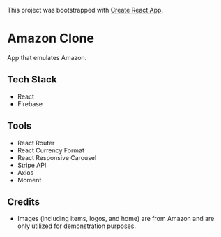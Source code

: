 This project was bootstrapped with [Create React App](https://github.com/facebook/create-react-app).

# Amazon Clone

App that emulates Amazon.

## Tech Stack
- React
- Firebase

## Tools
- React Router
- React Currency Format
- React Responsive Carousel
- Stripe API
- Axios
- Moment 

## Credits
- Images (including items, logos, and home) are from Amazon and are only utilized for demonstration purposes.